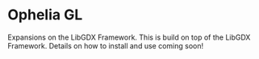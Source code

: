 # Ophelia GL
Expansions on the LibGDX Framework.
This is build on top of the LibGDX Framework.
Details on how to install and use coming soon!
